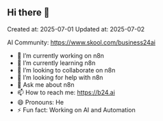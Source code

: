 ## Hi there 👋

Created at: 2025-07-01
Updated at: 2025-07-02

AI Community:
https://www.skool.com/business24ai

- 🔭 I’m currently working on n8n
- 🌱 I’m currently learning n8n
- 👯 I’m looking to collaborate on n8n
- 🤔 I’m looking for help with n8n
- 💬 Ask me about n8n
- 📫 How to reach me: https://b24.ai
- 😄 Pronouns: He
- ⚡ Fun fact: Working on AI and Automation

